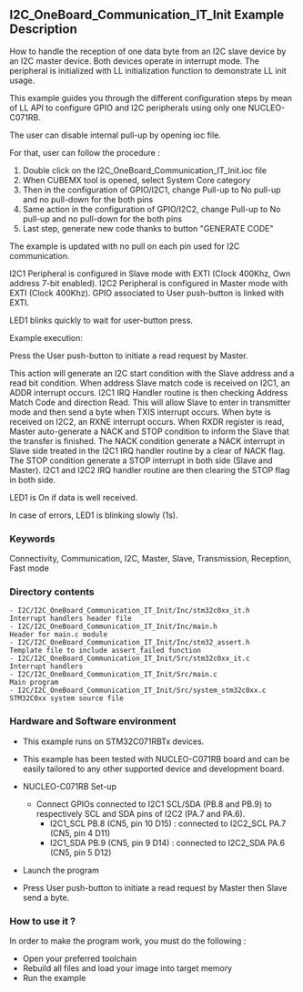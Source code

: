 ## <b>I2C_OneBoard_Communication_IT_Init Example Description</b>

How to handle the reception of one data byte from an I2C slave device
by an I2C master device. Both devices operate in interrupt mode. The peripheral is initialized
with LL initialization function to demonstrate LL init usage.

This example guides you through the different configuration steps by mean of LL API
to configure GPIO and I2C peripherals using only one NUCLEO-C071RB.

The user can disable internal pull-up by opening ioc file.

For that, user can follow the procedure :

1. Double click on the I2C_OneBoard_Communication_IT_Init.ioc file
2. When CUBEMX tool is opened, select System Core category
3. Then in the configuration of GPIO/I2C1, change Pull-up to No pull-up and no pull-down for the both pins
4. Same action in the configuration of GPIO/I2C2, change Pull-up to No pull-up and no pull-down for the both pins
5. Last step, generate new code thanks to button "GENERATE CODE"

The example is updated with no pull on each pin used for I2C communication.

I2C1 Peripheral is configured in Slave mode with EXTI (Clock 400Khz, Own address 7-bit enabled). 
I2C2 Peripheral is configured in Master mode with EXTI (Clock 400Khz). 
GPIO associated to User push-button is linked with EXTI.

LED1 blinks quickly to wait for user-button press.

Example execution:

Press the User push-button to initiate a read request by Master.

This action will generate an I2C start condition with the Slave address and a read bit condition. 
When address Slave match code is received on I2C1, an ADDR interrupt occurs. 
I2C1 IRQ Handler routine is then checking Address Match Code and direction Read. 
This will allow Slave to enter in transmitter mode and then send a byte when TXIS interrupt occurs. 
When byte is received on I2C2, an RXNE interrupt occurs. 
When RXDR register is read, Master auto-generate a NACK and STOP condition 
to inform the Slave that the transfer is finished. 
The NACK condition generate a NACK interrupt in Slave side treated in the I2C1 IRQ handler routine by a clear of NACK flag. 
The STOP condition generate a STOP interrupt in both side (Slave and Master). I2C1 and I2C2 IRQ handler routine are then
clearing the STOP flag in both side.

LED1 is On if data is well received.

In case of errors, LED1 is blinking slowly (1s).

### <b>Keywords</b>

Connectivity, Communication, I2C, Master, Slave, Transmission, Reception, Fast mode


### <b>Directory contents</b>

    - I2C/I2C_OneBoard_Communication_IT_Init/Inc/stm32c0xx_it.h          Interrupt handlers header file
    - I2C/I2C_OneBoard_Communication_IT_Init/Inc/main.h                  Header for main.c module
    - I2C/I2C_OneBoard_Communication_IT_Init/Inc/stm32_assert.h          Template file to include assert_failed function
    - I2C/I2C_OneBoard_Communication_IT_Init/Src/stm32c0xx_it.c          Interrupt handlers
    - I2C/I2C_OneBoard_Communication_IT_Init/Src/main.c                  Main program
    - I2C/I2C_OneBoard_Communication_IT_Init/Src/system_stm32c0xx.c      STM32C0xx system source file

### <b>Hardware and Software environment</b>

  - This example runs on STM32C071RBTx devices.

  - This example has been tested with NUCLEO-C071RB board and can be
    easily tailored to any other supported device and development board.

  - NUCLEO-C071RB Set-up
    - Connect GPIOs connected to I2C1 SCL/SDA (PB.8 and PB.9)
    to respectively SCL and SDA pins of I2C2 (PA.7 and PA.6).
      - I2C1_SCL  PB.8 (CN5, pin 10 D15) : connected to I2C2_SCL PA.7 (CN5, pin 4 D11)
      - I2C1_SDA  PB.9 (CN5, pin 9 D14) : connected to I2C2_SDA PA.6 (CN5, pin 5 D12)

  - Launch the program
  - Press User push-button to initiate a read request by Master
      then Slave send a byte.

### <b>How to use it ?</b>

In order to make the program work, you must do the following :

 - Open your preferred toolchain
 - Rebuild all files and load your image into target memory
 - Run the example

